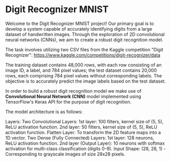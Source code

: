 # Digit Recognizer MNIST
Welcome to the Digit Recognizer MNIST project! Our primary goal is to develop a system capable of accurately identifying digits from a large dataset of handwritten images. 
Through the exploration of 2D convolutional neural networks (CNNs), we aim to create a robust digit recognition model.


The task involves utilizing two CSV files from the Kaggle competition "Digit Recognizer": https://www.kaggle.com/competitions/digit-recognizer/data  

The training dataset contains 48,000 rows, with each row consisting of an image ID, a label, and 784 pixel values; the test dataset contains 20,000 rows, each comprising 784 pixel values without corresponding labels. 
The objective is to accurately predict the image labels based on the test dataset.  

In order to build a robust digit recognition model we make use of **Convolutional Neural Network (CNN)** model implemented using TensorFlow's Keras API for the purpose of digit recognition.  

The model architecture is as follows:  

Layers:
Two Convolutional Layers:
1st layer: 100 filters, kernel size of (5, 5), ReLU activation function.
2nd layer: 50 filters, kernel size of (5, 5), ReLU activation function.
Flatten Layer: To transform the 2D feature maps into a 1D vector.
Two Dense (Fully Connected) Layers:
1st layer: 128 neurons, ReLU activation function.
2nd layer (Output Layer): 10 neurons with softmax activation for multi-class classification (digits 0-9).
Input Shape: (28, 28, 1) - Corresponding to grayscale images of size 28x28 pixels.
 
